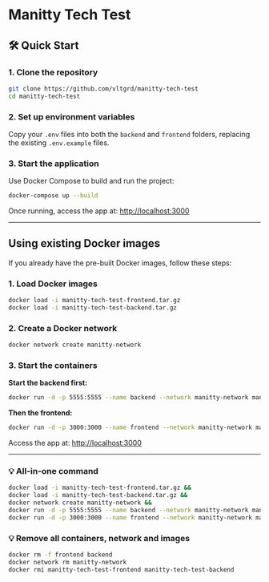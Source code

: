 # Manitty Tech Test

## 🛠️ Quick Start

### 1. Clone the repository

```bash
git clone https://github.com/vltgrd/manitty-tech-test
cd manitty-tech-test
```

### 2. Set up environment variables

Copy your `.env` files into both the `backend` and `frontend` folders, replacing the existing `.env.example` files.

### 3. Start the application

Use Docker Compose to build and run the project:

```bash
docker-compose up --build
```

Once running, access the app at: [http://localhost:3000](http://localhost:3000)

---

## Using existing Docker images

If you already have the pre-built Docker images, follow these steps:

### 1. Load Docker images

```bash
docker load -i manitty-tech-test-frontend.tar.gz
docker load -i manitty-tech-test-backend.tar.gz
```

### 2. Create a Docker network

```bash
docker network create manitty-network
```

### 3. Start the containers

**Start the backend first:**

```bash
docker run -d -p 5555:5555 --name backend --network manitty-network manitty-tech-test-backend
```

**Then the frontend:**

```bash
docker run -d -p 3000:3000 --name frontend --network manitty-network manitty-tech-test-frontend
```

Access the app at: [http://localhost:3000](http://localhost:3000)

---

### 💡 All-in-one command

```bash
docker load -i manitty-tech-test-frontend.tar.gz &&
docker load -i manitty-tech-test-backend.tar.gz &&
docker network create manitty-network &&
docker run -d -p 5555:5555 --name backend --network manitty-network manitty-tech-test-backend &&
docker run -d -p 3000:3000 --name frontend --network manitty-network manitty-tech-test-frontend
```

### 💡 Remove all containers, network and images

```bash
docker rm -f frontend backend
docker network rm manitty-network
docker rmi manitty-tech-test-frontend manitty-tech-test-backend
```
